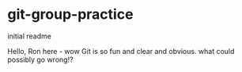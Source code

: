 # git-group-practice

initial readme

Hello, Ron here - wow Git is so fun and clear and obvious. what could possibly go wrong!?